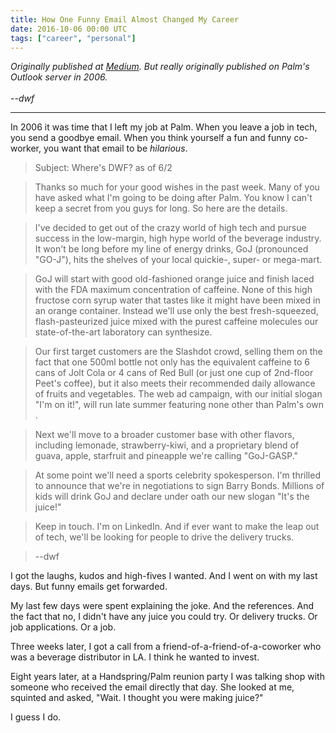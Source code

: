 ```yaml
---
title: How One Funny Email Almost Changed My Career
date: 2016-10-06 00:00 UTC
tags: ["career", "personal"]
---
```


[goj]: https://medium.com/@dwfrank/how-one-funny-email-almost-changed-my-career-80b20ee7c5ff

_Originally published at [Medium][goj]. But really originally published on Palm's Outlook server in 2006.
<br/><br/>--dwf_

---

In 2006 it was time that I left my job at Palm. When you leave a job in tech, you send a goodbye email.
When you think yourself a fun and funny co-worker, you want that email to be _hilarious_.

> Subject: Where's DWF? as of 6/2

> Thanks so much for your good wishes in the past week. Many of you have asked what I'm going to be doing after Palm. You know I can't keep a secret from you guys for long. So here are the details.

> I've decided to get out of the crazy world of high tech and pursue success in the low-margin, high hype world of the beverage industry. It won't be long before my line of energy drinks, GoJ (pronounced "GO-J"), hits the shelves of your local quickie-, super- or mega-mart.

> GoJ will start with good old-fashioned orange juice and finish laced with the FDA maximum concentration of caffeine. None of this high fructose corn syrup water that tastes like it might have been mixed in an orange container. Instead we'll use only the best fresh-squeezed, flash-pasteurized juice mixed with the purest caffeine molecules our state-of-the-art laboratory can synthesize.

> Our first target customers are the Slashdot crowd, selling them on the fact that one 500ml bottle not only has the equivalent caffeine to 6 cans of Jolt Cola or 4 cans of Red Bull (or just one cup of 2nd-floor Peet's coffee), but it also meets their recommended daily allowance of fruits and vegetables. The web ad campaign, with our initial slogan "I'm on it!", will run late summer featuring none other than Palm's own <NAME REDACTED>.

> Next we'll move to a broader customer base with other flavors, including lemonade, strawberry-kiwi, and a proprietary blend of guava, apple, starfruit and pineapple we're calling "GoJ-GASP."

> At some point we'll need a sports celebrity spokesperson. I'm thrilled to announce that we're in negotiations to sign Barry Bonds. Millions of kids will drink GoJ and declare under oath our new slogan "It's the juice!"

> Keep in touch. I'm on LinkedIn. And if ever want to make the leap out of tech, we'll be looking for people to drive the delivery trucks.

>--dwf



I got the laughs, kudos and high-fives I wanted. And I went on with my last days. But funny emails get forwarded.

My last few days were spent explaining the joke. And the references. And the fact that no, I didn't have any juice you could try. Or delivery trucks. Or job applications. Or a job.

Three weeks later, I got a call from a friend-of-a-friend-of-a-coworker who was a beverage distributor in LA. I think he wanted to invest.

Eight years later, at a Handspring/Palm reunion party I was talking shop with someone who received the email directly that day. She looked at me, squinted and asked, "Wait. I thought you were making juice?"

I guess I do.

